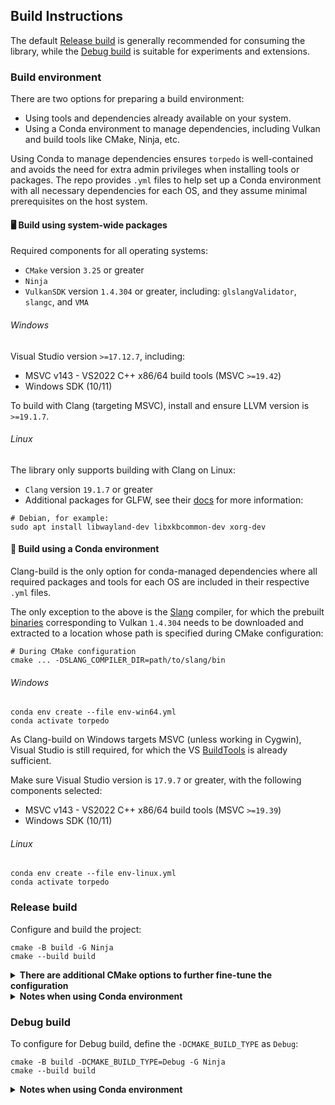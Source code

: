 ## Build Instructions
The default [Release build](#release-build) is generally recommended for consuming the library, while the [Debug build](#debug-build)
is suitable for experiments and extensions.

### Build environment
There are two options for preparing a build environment:
- Using tools and dependencies already available on your system.
- Using a Conda environment to manage dependencies, including Vulkan and build tools like CMake, Ninja, etc.

Using Conda to manage dependencies ensures `torpedo` is well-contained and avoids the need for extra admin privileges 
when installing tools or packages. The repo provides `.yml` files to help set up a Conda environment with all necessary
dependencies for each OS, and they assume minimal prerequisites on the host system.

#### 🖥️ Build using system-wide packages
Required components for all operating systems:
- `CMake` version `3.25` or greater
- `Ninja`
- `VulkanSDK` version `1.4.304` or greater, including: `glslangValidator`, `slangc`, and `VMA`

###### Windows
Visual Studio version `>=17.12.7`, including:
- MSVC v143 - VS2022 C++ x86/64 build tools (MSVC `>=19.42`)
- Windows SDK (10/11)

To build with Clang (targeting MSVC), install and ensure LLVM version is `>=19.1.7`.

###### Linux
The library only supports building with Clang on Linux:
- `Clang` version `19.1.7` or greater
- Additional packages for GLFW, see their [docs](https://www.glfw.org/docs/latest/compile.html) for more information:
```shell
# Debian, for example:
sudo apt install libwayland-dev libxkbcommon-dev xorg-dev
```

#### 🐍 Build using a Conda environment
Clang-build is the only option for conda-managed dependencies where all required packages and tools for each OS 
are included in their respective `.yml` files.

The only exception to the above is the [Slang](https://shader-slang.org/) compiler, for which the prebuilt
[binaries](https://github.com/shader-slang/slang/releases/tag/vulkan-sdk-1.4.304.1) corresponding to Vulkan `1.4.304` 
needs to be downloaded and extracted to a location whose path is specified during CMake configuration:
```shell
# During CMake configuration
cmake ... -DSLANG_COMPILER_DIR=path/to/slang/bin
```

###### Windows
```shell
conda env create --file env-win64.yml
conda activate torpedo
```

As Clang-build on Windows targets MSVC (unless working in Cygwin), Visual Studio is still required, for which the VS
[BuildTools](https://visualstudio.microsoft.com/downloads/#build-tools-for-visual-studio-2022) is already sufficient.

Make sure Visual Studio version is `17.9.7` or greater, with the following components selected:
- MSVC v143 - VS2022 C++ x86/64 build tools (MSVC `>=19.39`)
- Windows SDK (10/11)

###### Linux
```shell
conda env create --file env-linux.yml
conda activate torpedo
```

### Release build
Configure and build the project:
```shell
cmake -B build -G Ninja
cmake --build build
```

<details>
<summary><span style="font-weight: bold;">There are additional CMake options to further fine-tune the configuration</span></summary>

- `-DTORPEDO_BUILD_DEMO` (`BOOL`): build demo targets, enabled automatically for Debug build if not explicitly set on
the CLI. For other builds, the default option is `OFF` unless explicitly set otherwise on the CLI.
- `-DSLANG_COMPILER_DIR` (`PATH`): path to the directory containing the `slangc` compiler. This option is necessary when
building `torpedo` using a Conda environment if the compiler is not installed in default search paths.
- `-DCMAKE_INSTALL_PREFIX` (`PATH`): automatically set to `CONDA_PREFIX` if the variable is defined and the option is not
explicitly set on the CLI. Note that `CONDA_PREFIX` is automatically defined when a `conda`/`mamba` environment activated.

</details>

<details>
<summary><span style="font-weight: bold;">Notes when using Conda environment</span></summary>

- The installation path is automatically set to `CONDA_PREFIX` unless `CMAKE_INSTALL_PREFIX` is explicitly set during
CMake configuration.

- The `-DSLANG_COMPILER_DIR` may need to be explicitly set to the **directory** containing `slangc` to help CMake find it
if the compiler is not installed in system's default search paths (i.e. when not using a VulkanSDK):
```shell
cmake -B build -G Ninja -DSLANG_COMPILER_DIR=path/to/slangc/dir
```

- If the system already has VulkanSDK installed but building `torpedo` from within Conda is desirable, the `VULKAN_SDK`
environment variable must be set to `CONDA_PREFIX` (Linux) or `CONDA_PREFIX/Library` (Windows) prior to configuration.

- Additionally, if your system already installs a default compiler, it may be necessary to specify Clang for CMake:
```shell
cmake -B build -G Ninja -DCMAKE_C_COMPILER=clang -DCMAKE_CXX_COMPILER=clang++

# Or, if the system also has Clang installed
cmake -B build -G Ninja -DCMAKE_C_COMPILER=path/to/clang/in/conda/env -DCMAKE_CXX_COMPILER=path/to/clang++/in/conda/env
```

</details>

### Debug build
To configure for Debug build, define the `-DCMAKE_BUILD_TYPE` as `Debug`:
```shell
cmake -B build -DCMAKE_BUILD_TYPE=Debug -G Ninja
cmake --build build
```

<details>
<summary><span style="font-weight: bold;">Notes when using Conda environment</span></summary>

- For debug runs, the library requests and enables the `VK_LAYER_KHRONOS_validation` layer. This was not included in the
provided `.yml` files and must be installed from `conda-forge`:
```shell
conda install -c conda-forge lldb=19.1.7 vulkan-validation-layers=1.4.304
```

- At runtimes, set the `VK_LAYER_PATH` environment variable to the directory containing the installed layers:
```shell
# Windows (PowerShell)
$env:VK_LAYER_PATH="$env:CONDA_PREFIX/Library/bin"

# Linux
export VK_LAYER_PATH=$CONDA_PREFIX/share/vulkan/explicit_layer.d
```

- Note that the `VK_LAYER_PATH` environment variable is ignored if the library is being consumed inside a shell WITH 
elevated privileges, see the [docs](https://github.com/KhronosGroup/Vulkan-Loader/blob/main/docs/LoaderLayerInterface.md) 
for more information.

- To set this variable each time the `torpedo` environment is activated and unset it when exiting the environment,
an activate/deactivate script can be set up to automate the process:

###### On Windows (with PowerShell):
```shell
New-Item -Path "$env:CONDA_PREFIX\etc\conda\activate.d\torpedo_activate.ps1" -ItemType File
Add-Content -Path "$env:CONDA_PREFIX\etc\conda\activate.d\torpedo_activate.ps1" -Value '$env:VK_LAYER_PATH="$env:CONDA_PREFIX\Library\bin"'
New-Item -Path "$env:CONDA_PREFIX\etc\conda\deactivate.d\torpedo_deactivate.ps1" -ItemType File
Add-Content -Path "$env:CONDA_PREFIX\etc\conda\deactivate.d\torpedo_deactivate.ps1" -Value 'Remove-Item env:VK_LAYER_PATH'
```

###### On Linux:
```shell
echo 'export VK_LAYER_PATH=$CONDA_PREFIX/share/vulkan/explicit_layer.d' > $CONDA_PREFIX/etc/conda/activate.d/torpedo_activate.sh
echo 'unset VK_LAYER_PATH' > $CONDA_PREFIX/etc/conda/deactivate.d/torpedo_deactivate.sh
```

</details>
